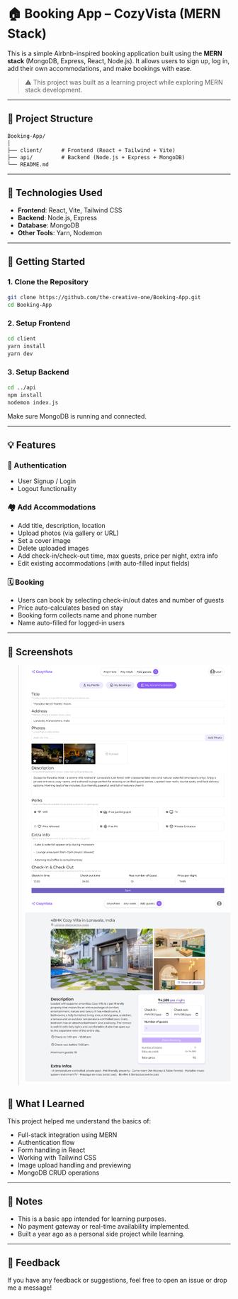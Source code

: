 # 🏠 Booking App – CozyVista (MERN Stack)

This is a simple Airbnb-inspired booking application built using the **MERN stack** (MongoDB, Express, React, Node.js). It allows users to sign up, log in, add their own accommodations, and make bookings with ease.

> ⚠️ This project was built as a learning project while exploring MERN stack development.

---

## 📁 Project Structure

```
Booking-App/
│
├── client/      # Frontend (React + Tailwind + Vite)
├── api/         # Backend (Node.js + Express + MongoDB)
└── README.md
```

---

## 🚀 Technologies Used

* **Frontend**: React, Vite, Tailwind CSS
* **Backend**: Node.js, Express
* **Database**: MongoDB
* **Other Tools**: Yarn, Nodemon

---

## 🔧 Getting Started

### 1. Clone the Repository

```bash
git clone https://github.com/the-creative-one/Booking-App.git
cd Booking-App
```

### 2. Setup Frontend

```bash
cd client
yarn install
yarn dev
```

### 3. Setup Backend

```bash
cd ../api
npm install
nodemon index.js
```

Make sure MongoDB is running and connected.

---

## 💡 Features

### 🔐 Authentication

* User Signup / Login
* Logout functionality

### 🏘️ Add Accommodations

* Add title, description, location
* Upload photos (via gallery or URL)
* Set a cover image
* Delete uploaded images
* Add check-in/check-out time, max guests, price per night, extra info
* Edit existing accommodations (with auto-filled input fields)

### 🗓️ Booking

* Users can book by selecting check-in/out dates and number of guests
* Price auto-calculates based on stay
* Booking form collects name and phone number
* Name auto-filled for logged-in users

---

## 📸 Screenshots

> ![Upload Page](image.png)
> ![Single Page](image-1.png)
> 


## 🧠 What I Learned

This project helped me understand the basics of:

* Full-stack integration using MERN
* Authentication flow
* Form handling in React
* Working with Tailwind CSS
* Image upload handling and previewing
* MongoDB CRUD operations

---

## 📌 Notes

* This is a basic app intended for learning purposes.
* No payment gateway or real-time availability implemented.
* Built a year ago as a personal side project while learning.

---

## 📨 Feedback

If you have any feedback or suggestions, feel free to open an issue or drop me a message!
